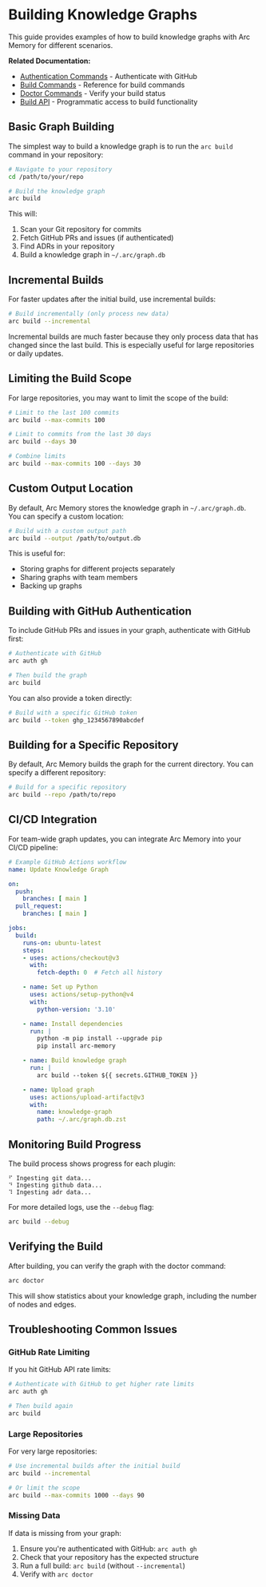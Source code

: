 # Building Knowledge Graphs

This guide provides examples of how to build knowledge graphs with Arc Memory for different scenarios.

**Related Documentation:**
- [Authentication Commands](../cli/auth.md) - Authenticate with GitHub
- [Build Commands](../cli/build.md) - Reference for build commands
- [Doctor Commands](../cli/doctor.md) - Verify your build status
- [Build API](../api/build.md) - Programmatic access to build functionality

## Basic Graph Building

The simplest way to build a knowledge graph is to run the `arc build` command in your repository:

```bash
# Navigate to your repository
cd /path/to/your/repo

# Build the knowledge graph
arc build
```

This will:
1. Scan your Git repository for commits
2. Fetch GitHub PRs and issues (if authenticated)
3. Find ADRs in your repository
4. Build a knowledge graph in `~/.arc/graph.db`

## Incremental Builds

For faster updates after the initial build, use incremental builds:

```bash
# Build incrementally (only process new data)
arc build --incremental
```

Incremental builds are much faster because they only process data that has changed since the last build. This is especially useful for large repositories or daily updates.

## Limiting the Build Scope

For large repositories, you may want to limit the scope of the build:

```bash
# Limit to the last 100 commits
arc build --max-commits 100

# Limit to commits from the last 30 days
arc build --days 30

# Combine limits
arc build --max-commits 100 --days 30
```

## Custom Output Location

By default, Arc Memory stores the knowledge graph in `~/.arc/graph.db`. You can specify a custom location:

```bash
# Build with a custom output path
arc build --output /path/to/output.db
```

This is useful for:
- Storing graphs for different projects separately
- Sharing graphs with team members
- Backing up graphs

## Building with GitHub Authentication

To include GitHub PRs and issues in your graph, authenticate with GitHub first:

```bash
# Authenticate with GitHub
arc auth gh

# Then build the graph
arc build
```

You can also provide a token directly:

```bash
# Build with a specific GitHub token
arc build --token ghp_1234567890abcdef
```

## Building for a Specific Repository

By default, Arc Memory builds the graph for the current directory. You can specify a different repository:

```bash
# Build for a specific repository
arc build --repo /path/to/repo
```

## CI/CD Integration

For team-wide graph updates, you can integrate Arc Memory into your CI/CD pipeline:

```yaml
# Example GitHub Actions workflow
name: Update Knowledge Graph

on:
  push:
    branches: [ main ]
  pull_request:
    branches: [ main ]

jobs:
  build:
    runs-on: ubuntu-latest
    steps:
    - uses: actions/checkout@v3
      with:
        fetch-depth: 0  # Fetch all history

    - name: Set up Python
      uses: actions/setup-python@v4
      with:
        python-version: '3.10'

    - name: Install dependencies
      run: |
        python -m pip install --upgrade pip
        pip install arc-memory

    - name: Build knowledge graph
      run: |
        arc build --token ${{ secrets.GITHUB_TOKEN }}

    - name: Upload graph
      uses: actions/upload-artifact@v3
      with:
        name: knowledge-graph
        path: ~/.arc/graph.db.zst
```

## Monitoring Build Progress

The build process shows progress for each plugin:

```
⠋ Ingesting git data...
⠙ Ingesting github data...
⠹ Ingesting adr data...
```

For more detailed logs, use the `--debug` flag:

```bash
arc build --debug
```

## Verifying the Build

After building, you can verify the graph with the doctor command:

```bash
arc doctor
```

This will show statistics about your knowledge graph, including the number of nodes and edges.

## Troubleshooting Common Issues

### GitHub Rate Limiting

If you hit GitHub API rate limits:

```bash
# Authenticate with GitHub to get higher rate limits
arc auth gh

# Then build again
arc build
```

### Large Repositories

For very large repositories:

```bash
# Use incremental builds after the initial build
arc build --incremental

# Or limit the scope
arc build --max-commits 1000 --days 90
```

### Missing Data

If data is missing from your graph:

1. Ensure you're authenticated with GitHub: `arc auth gh`
2. Check that your repository has the expected structure
3. Run a full build: `arc build` (without `--incremental`)
4. Verify with `arc doctor`
